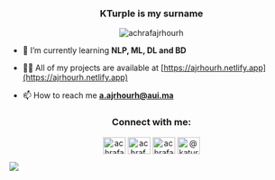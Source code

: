 <h3 align="center">KTurple is my surname</h3>

<p align="center"> <img src="https://komarev.com/ghpvc/?username=achrafajrhourh&label=Profile%20views&color=0e75b6&style=flat" alt="achrafajrhourh" /> </p>

- 🌱 I’m currently learning **NLP, ML, DL and BD**

- 👨‍💻 All of my projects are available at [https://ajrhourh.netlify.app](https://ajrhourh.netlify.app)

- 📫 How to reach me **a.ajrhourh@aui.ma**

<h3 align="center">Connect with me:</h3>
<p align="center">
<a href="https://linkedin.com/in/achrafajrhourh" target="blank"><img align="center" src="https://raw.githubusercontent.com/rahuldkjain/github-profile-readme-generator/master/src/images/icons/Social/linked-in-alt.svg" alt="achrafajrhourh" height="30" width="40" /></a>
<a href="https://fb.com/achraf.ajrhourh.3" target="blank"><img align="center" src="https://raw.githubusercontent.com/rahuldkjain/github-profile-readme-generator/master/src/images/icons/Social/facebook.svg" alt="achraf.ajrhourh.3" height="30" width="40" /></a>
<a href="https://www.behance.net/achrafajrhourh" target="blank"><img align="center" src="https://raw.githubusercontent.com/rahuldkjain/github-profile-readme-generator/master/src/images/icons/Social/behance.svg" alt="achrafajrhourh" height="30" width="40" /></a>
<a href="https://www.youtube.com/c/@katuripu" target="blank"><img align="center" src="https://raw.githubusercontent.com/rahuldkjain/github-profile-readme-generator/master/src/images/icons/Social/youtube.svg" alt="@katuripu" height="30" width="40" /></a>
</p>

</p>

<img align="left" src="https://github-readme-stats.vercel.app/api?username=AchrafAjrhourh&show_icons=true&theme=radical"/>
